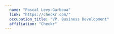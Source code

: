 ```yaml
---
  name: "Pascal Levy-Garboua"
  link: "https://checkr.com/"
  occupation_title: "VP, Business Development"
  affiliation: "Checkr"
---
```

